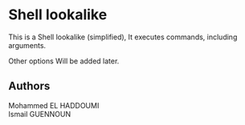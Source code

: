 # Shell lookalike
This is a Shell lookalike (simplified), It executes commands, including arguments.

Other options Will be added later.

## Authors
Mohammed EL HADDOUMI  
Ismail GUENNOUN
